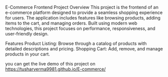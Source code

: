 
E-Commerce Frontend Project
Overview
This project is the frontend of an e-commerce platform designed to provide a seamless shopping experience for users. The application includes features like browsing products, adding items to the cart, and managing orders. Built using modern web technologies, this project focuses on performance, responsiveness, and user-friendly design.

Features
Product Listing: Browse through a catalog of products with detailed descriptions and pricing.
Shopping Cart: Add, remove, and manage products in your cart.

you can get the live demo of this project on 
https://tusharverma9981.github.io/E-commerce/
